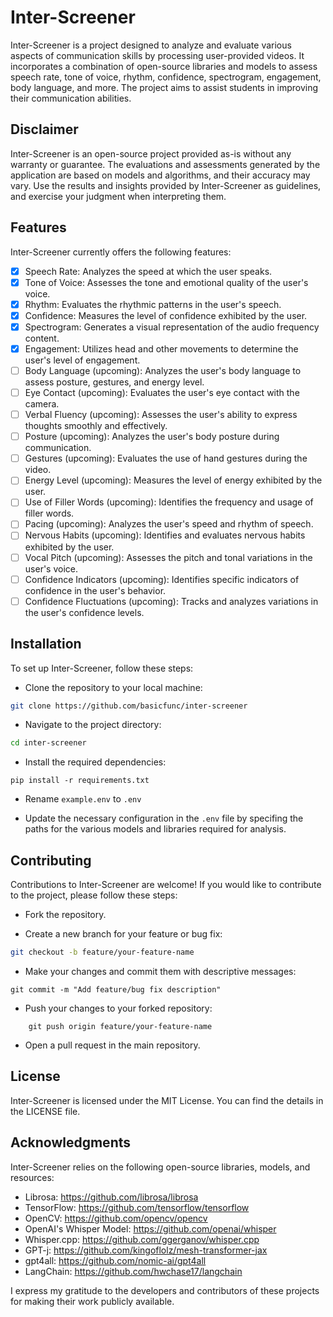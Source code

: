 # Inter-Screener

Inter-Screener is a project designed to analyze and evaluate various aspects of communication skills by processing user-provided videos. It incorporates a combination of open-source libraries and models to assess speech rate, tone of voice, rhythm, confidence, spectrogram, engagement, body language, and more. The project aims to assist students in improving their communication abilities.

## Disclaimer

Inter-Screener is an open-source project provided as-is without any warranty or guarantee. The evaluations and assessments generated by the application are based on models and algorithms, and their accuracy may vary. Use the results and insights provided by Inter-Screener as guidelines, and exercise your judgment when interpreting them.

## Features

Inter-Screener currently offers the following features:

- [x] Speech Rate: Analyzes the speed at which the user speaks.
- [x] Tone of Voice: Assesses the tone and emotional quality of the user's voice.
- [x] Rhythm: Evaluates the rhythmic patterns in the user's speech.
- [x] Confidence: Measures the level of confidence exhibited by the user.
- [x] Spectrogram: Generates a visual representation of the audio frequency content.
- [x] Engagement: Utilizes head and other movements to determine the user's level of engagement.
- [ ] Body Language (upcoming): Analyzes the user's body language to assess posture, gestures, and energy level.
- [ ] Eye Contact (upcoming): Evaluates the user's eye contact with the camera.
- [ ] Verbal Fluency (upcoming): Assesses the user's ability to express thoughts smoothly and effectively.
- [ ] Posture (upcoming): Analyzes the user's body posture during communication.
- [ ] Gestures (upcoming): Evaluates the use of hand gestures during the video.
- [ ] Energy Level (upcoming): Measures the level of energy exhibited by the user.
- [ ] Use of Filler Words (upcoming): Identifies the frequency and usage of filler words.
- [ ] Pacing (upcoming): Analyzes the user's speed and rhythm of speech.
- [ ] Nervous Habits (upcoming): Identifies and evaluates nervous habits exhibited by the user.
- [ ] Vocal Pitch (upcoming): Assesses the pitch and tonal variations in the user's voice.
- [ ] Confidence Indicators (upcoming): Identifies specific indicators of confidence in the user's behavior.
- [ ] Confidence Fluctuations (upcoming): Tracks and analyzes variations in the user's confidence levels.

## Installation

To set up Inter-Screener, follow these steps:

- Clone the repository to your local machine:

```bash
git clone https://github.com/basicfunc/inter-screener
```

- Navigate to the project directory:

```bash
cd inter-screener
```

- Install the required dependencies:
```
pip install -r requirements.txt
```

- Rename `example.env` to `.env`

- Update the necessary configuration in the `.env` file by specifing the paths for the various models and libraries required for analysis.

## Contributing

Contributions to Inter-Screener are welcome! If you would like to contribute to the project, please follow these steps:

- Fork the repository.

- Create a new branch for your feature or bug fix:
```bash
git checkout -b feature/your-feature-name
```

- Make your changes and commit them with descriptive messages:
```
git commit -m "Add feature/bug fix description"
```

- Push your changes to your forked repository:
```
    git push origin feature/your-feature-name
```

- Open a pull request in the main repository.

## License

Inter-Screener is licensed under the MIT License. You can find the details in the LICENSE file.

## Acknowledgments

Inter-Screener relies on the following open-source libraries, models, and resources:

- Librosa: https://github.com/librosa/librosa
- TensorFlow: https://github.com/tensorflow/tensorflow
- OpenCV: https://github.com/opencv/opencv
- OpenAI's Whisper Model: https://github.com/openai/whisper
- Whisper.cpp: https://github.com/ggerganov/whisper.cpp
- GPT-j: https://github.com/kingoflolz/mesh-transformer-jax
- gpt4all: https://github.com/nomic-ai/gpt4all
- LangChain: https://github.com/hwchase17/langchain

I express my gratitude to the developers and contributors of these projects for making their work publicly available.